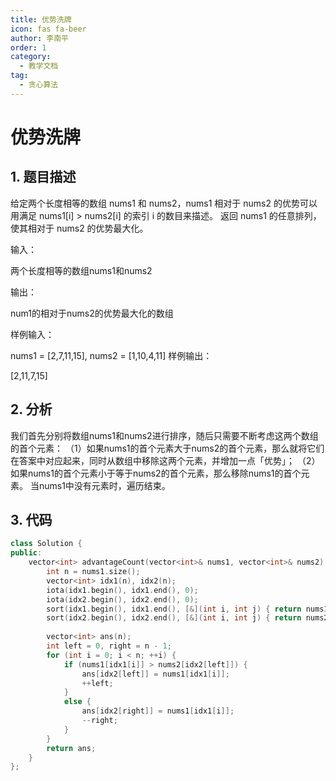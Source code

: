 ```yaml
---
title: 优势洗牌
icon: fas fa-beer
author: 李南平
order: 1
category:
  - 教学文档
tag:
  - 贪心算法
---
```


# 优势洗牌
## 1. 题目描述

给定两个长度相等的数组 nums1 和 nums2，nums1 相对于 nums2 的优势可以用满足 nums1[i] > nums2[i] 的索引 i 的数目来描述。
返回 nums1 的任意排列，使其相对于 nums2 的优势最大化。

输入：

两个长度相等的数组nums1和nums2

输出：

num1的相对于nums2的优势最大化的数组

样例输入：

nums1 = [2,7,11,15], nums2 = [1,10,4,11]
样例输出：

[2,11,7,15]

## 2. 分析

我们首先分别将数组nums1和nums2进行排序，随后只需要不断考虑这两个数组的首个元素：
（1）如果nums1的首个元素大于nums2的首个元素，那么就将它们在答案中对应起来，同时从数组中移除这两个元素，并增加一点「优势」；
（2）如果nums1的首个元素小于等于nums2的首个元素，那么移除nums1的首个元素。
当nums1中没有元素时，遍历结束。

## 3. 代码

```C++
class Solution {
public:
    vector<int> advantageCount(vector<int>& nums1, vector<int>& nums2) {
        int n = nums1.size();
        vector<int> idx1(n), idx2(n);
        iota(idx1.begin(), idx1.end(), 0);
        iota(idx2.begin(), idx2.end(), 0);
        sort(idx1.begin(), idx1.end(), [&](int i, int j) { return nums1[i] < nums1[j]; });
        sort(idx2.begin(), idx2.end(), [&](int i, int j) { return nums2[i] < nums2[j]; });
        
        vector<int> ans(n);
        int left = 0, right = n - 1;
        for (int i = 0; i < n; ++i) {
            if (nums1[idx1[i]] > nums2[idx2[left]]) {
                ans[idx2[left]] = nums1[idx1[i]];
                ++left;
            }
            else {
                ans[idx2[right]] = nums1[idx1[i]];
                --right;
            }
        }
        return ans;
    }
};
